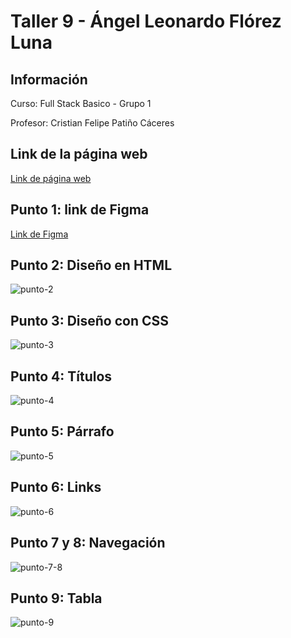 <h1>Taller 9 - Ángel Leonardo Flórez Luna</h1>

<h2>Información</h2>
<p>Curso: Full Stack Basico - Grupo 1</p>
<p>Profesor: Cristian Felipe Patiño Cáceres</p>

<h2>Link de la página web</h2>
<a href="https://angel890823.github.io/taller-9-full-stack/">Link de página web</a>

<h2>Punto 1: link de Figma</h2>
<a href="https://www.figma.com/file/O9wDEslL589lAJMrZfRB31/Angel-Leonardo-Florez-Luna?type=design&node-id=0%3A1&mode=design&t=WZ2OeDTLX1a1wmRF-1">Link de Figma</a>

<h2>Punto 2: Diseño en HTML</h2>
<img src="./public/images/punto-2.png" alt="punto-2">

<h2>Punto 3: Diseño con CSS</h2>
<img src="./public/images/punto-3.png" alt="punto-3">

<h2>Punto 4: Títulos</h2>
<img src="./public/images/punto-4.png" alt="punto-4">

<h2>Punto 5: Párrafo</h2>
<img src="./public/images/punto-5.png" alt="punto-5">

<h2>Punto 6: Links</h2>
<img src="./public/images/punto-6.png" alt="punto-6">

<h2>Punto 7 y 8: Navegación</h2>
<img src="./public/images/punto-7-8.png" alt="punto-7-8">

<h2>Punto 9: Tabla</h2>
<img src="./public/images/punto-9.png" alt="punto-9">